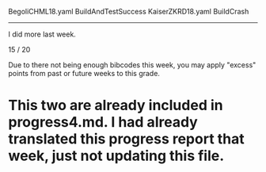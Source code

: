 BegoliCHML18.yaml BuildAndTestSuccess
KaiserZKRD18.yaml BuildCrash

----

I did more last week.

15 / 20

Due to there not being enough bibcodes this week, you may apply "excess" points from past or future weeks to this grade.

# This two are already included in progress4.md. I had already translated this progress report that week, just not updating this file. 